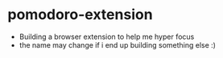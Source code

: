 # pomodoro-extension
- Building a browser extension to help me hyper focus
- the name may change if i end up building something else :)

